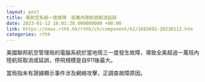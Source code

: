 ```yaml
---
layout: post
title: 美航空系統一度故障　逾萬內陸航班取消延誤
date: 2023-01-12 16:01:38.000000000 +08:00
link: https://news.rthk.hk/rthk/ch/component/k2/1683602-20230112.htm
categories: rthk
---
```


美國聯邦航空管理局的電腦系統於當地周三一度發生故障，導致全美超過一萬班內陸航班取消或延誤，停飛規模是自911後最大。

當局指未有證據顯示事件涉及網絡攻擊，正調查故障原因。
